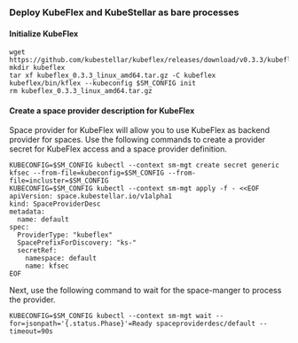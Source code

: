 <!--example1-provider-kubeflex-start-->
### Deploy KubeFlex and KubeStellar as bare processes

#### Initialize KubeFlex

```shell
wget https://github.com/kubestellar/kubeflex/releases/download/v0.3.3/kubeflex_0.3.3_linux_amd64.tar.gz 
mkdir kubeflex
tar xf kubeflex_0.3.3_linux_amd64.tar.gz -C kubeflex
kubeflex/bin/kflex --kubeconfig $SM_CONFIG init
rm kubeflex_0.3.3_linux_amd64.tar.gz
```

#### Create a space provider description for KubeFlex

Space provider for KubeFlex will allow you to use KubeFlex as backend provider for spaces.
Use the following commands to create a provider secret for KubeFlex access and
a space provider definition.

```shell
KUBECONFIG=$SM_CONFIG kubectl --context sm-mgt create secret generic kfsec --from-file=kubeconfig=$SM_CONFIG --from-file=incluster=$SM_CONFIG
KUBECONFIG=$SM_CONFIG kubectl --context sm-mgt apply -f - <<EOF
apiVersion: space.kubestellar.io/v1alpha1
kind: SpaceProviderDesc
metadata:
  name: default
spec:
  ProviderType: "kubeflex"
  SpacePrefixForDiscovery: "ks-"
  secretRef:
    namespace: default
    name: kfsec
EOF
```

Next, use the following command to wait for the space-manger to process the provider.

```shell
KUBECONFIG=$SM_CONFIG kubectl --context sm-mgt wait --for=jsonpath='{.status.Phase}'=Ready spaceproviderdesc/default --timeout=90s
```

<!--example1-provider-kubeflex-end-->
